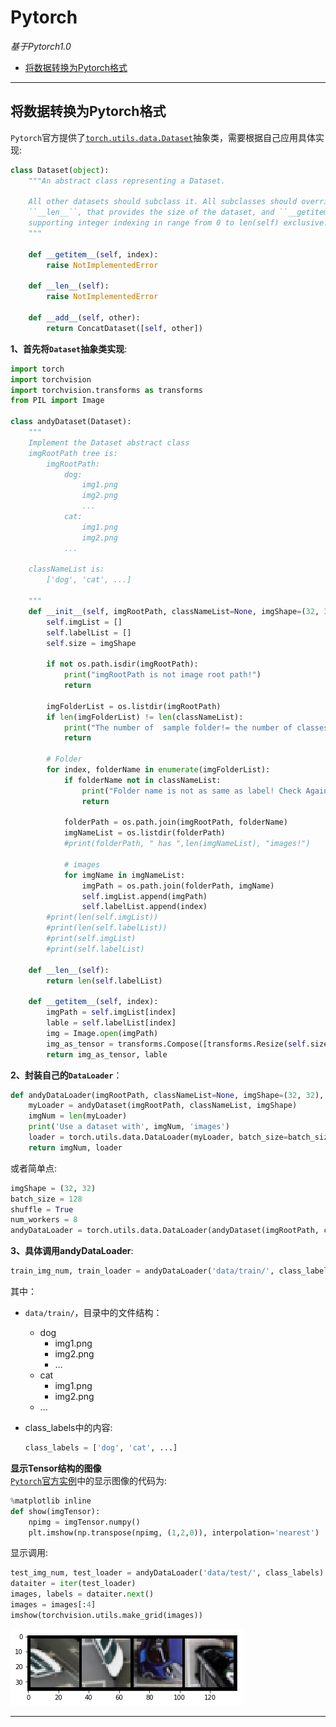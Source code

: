 # Pytorch
*基于Pytorch1.0*     
- [将数据转换为Pytorch格式](#将数据转换为pytorch格式)


---
## 将数据转换为Pytorch格式
`Pytorch`官方提供了[`torch.utils.data.Dataset`](https://pytorch.org/docs/stable/_modules/torch/utils/data/dataset.html#Dataset)抽象类，需要根据自己应用具体实现:
```python
class Dataset(object):
    """An abstract class representing a Dataset.

    All other datasets should subclass it. All subclasses should override
    ``__len__``, that provides the size of the dataset, and ``__getitem__``,
    supporting integer indexing in range from 0 to len(self) exclusive.
    """

    def __getitem__(self, index):
        raise NotImplementedError

    def __len__(self):
        raise NotImplementedError

    def __add__(self, other):
        return ConcatDataset([self, other])
```

**1、首先将`Dataset`抽象类实现**:     
```python
import torch
import torchvision
import torchvision.transforms as transforms
from PIL import Image

class andyDataset(Dataset):
    """
    Implement the Dataset abstract class
    imgRootPath tree is:
        imgRootPath:
            dog:
                img1.png
                img2.png
                ...
            cat:
                img1.png
                img2.png
            ...

    classNameList is:
        ['dog', 'cat', ...]

    """
    def __init__(self, imgRootPath, classNameList=None, imgShape=(32, 32)):
        self.imgList = []
        self.labelList = []
        self.size = imgShape
        
        if not os.path.isdir(imgRootPath):
            print("imgRootPath is not image root path!")
            return
        
        imgFolderList = os.listdir(imgRootPath)
        if len(imgFolderList) != len(classNameList):
            print("The number of  sample folder!= the number of classes!")
            return
        
        # Folder
        for index, folderName in enumerate(imgFolderList):
            if folderName not in classNameList:
                print("Folder name is not as same as label! Check Again!")
                return
            
            folderPath = os.path.join(imgRootPath, folderName)
            imgNameList = os.listdir(folderPath)
            #print(folderPath, " has ",len(imgNameList), "images!")
            
            # images
            for imgName in imgNameList:
                imgPath = os.path.join(folderPath, imgName)
                self.imgList.append(imgPath)
                self.labelList.append(index)
        #print(len(self.imgList))
        #print(len(self.labelList))
        #print(self.imgList)
        #print(self.labelList)
    
    def __len__(self):
        return len(self.labelList)
    
    def __getitem__(self, index):
        imgPath = self.imgList[index]
        lable = self.labelList[index]
        img = Image.open(imgPath)
        img_as_tensor = transforms.Compose([transforms.Resize(self.size), transforms.ToTensor()])(img)
        return img_as_tensor, lable
```

**2、封装自己的`DataLoader`**：    
```python
def andyDataLoader(imgRootPath, classNameList=None, imgShape=(32, 32), batch_size=128, shuffle=True, num_workers=8):
    myLoader = andyDataset(imgRootPath, classNameList, imgShape)
    imgNum = len(myLoader)
    print('Use a dataset with', imgNum, 'images')
    loader = torch.utils.data.DataLoader(myLoader, batch_size=batch_size,shuffle=shuffle, num_workers=num_workers)
    return imgNum, loader
```
或者简单点:    
```python
imgShape = (32, 32)
batch_size = 128
shuffle = True
num_workers = 8
andyDataLoader = torch.utils.data.DataLoader(andyDataset(imgRootPath, classNameList, imgShape), batch_size=batch_size,shuffle=shuffle, num_workers=num_workers)
```

**3、具体调用andyDataLoader**:    
```python
train_img_num, train_loader = andyDataLoader('data/train/', class_labels)
```
其中：
- `data/train/`，目录中的文件结构：
    - dog
      - img1.png
      - img2.png
      - ...
    - cat
      - img1.png
      - img2.png
    - ...

- class_labels中的内容: 
    ```python
    class_labels = ['dog', 'cat', ...]
    ```
**显示Tensor结构的图像**    
[`Pytorch`官方实例](https://gist.github.com/anonymous/bf16430f7750c023141c562f3e9f2a91)中的显示图像的代码为:    
```python
%matplotlib inline
def show(imgTensor):
    npimg = imgTensor.numpy()
    plt.imshow(np.transpose(npimg, (1,2,0)), interpolation='nearest')
```

显示调用:    
```python
test_img_num, test_loader = andyDataLoader('data/test/', class_labels)
dataiter = iter(test_loader)
images, labels = dataiter.next()
images = images[:4]
imshow(torchvision.utils.make_grid(images))
```
![Tensor img show](../../img/pytorch_imgshow.png)      

---